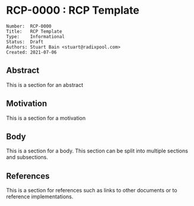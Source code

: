 # RCP-0000 : RCP Template

```
Number:  RCP-0000
Title:   RCP Template
Type:    Informational
Status:  Draft
Authors: Stuart Bain <stuart@radixpool.com>
Created: 2021-07-06
```

## Abstract

This is a section for an abstract

## Motivation

This is a section for a motivation

## Body

This is a section for a body. This section can be split into multiple sections and subsections.

## References

This is a section for references such as links to other documents or to reference implementations.
